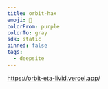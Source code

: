 ```yaml
---
title: orbit-hax
emoji: 🐳
colorFrom: purple
colorTo: gray
sdk: static
pinned: false
tags:
  - deepsite
---
```

https://orbit-eta-livid.vercel.app/
